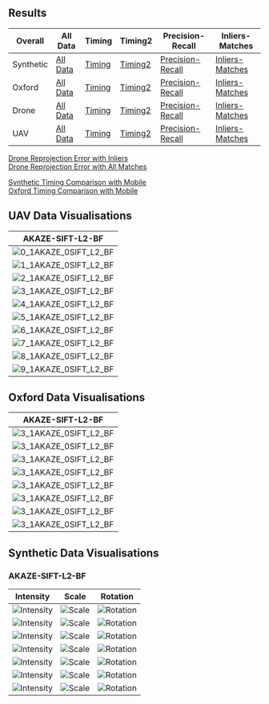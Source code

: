 ## Results

|Overall|All Data|Timing|Timing2|Precision-Recall|Inliers-Matches|  
|---|---|---|---|---|---|  
|Synthetic  | [All Data](https://abbaselmas.github.io/Phd-Evaluation/html/synthetic.html)  | [Timing](https://abbaselmas.github.io/Phd-Evaluation/html/synthetic_timing.html) | [Timing2](https://abbaselmas.github.io/Phd-Evaluation/html/synthetic_timing2.html)   | [Precision-Recall](https://abbaselmas.github.io/Phd-Evaluation/html/synthetic_Precision-Recall.html) | [Inliers-Matches](https://abbaselmas.github.io/Phd-Evaluation/html/synthetic_Inliers-Matches.html)   |  
|Oxford     | [All Data](https://abbaselmas.github.io/Phd-Evaluation/html/oxford.html)     | [Timing](https://abbaselmas.github.io/Phd-Evaluation/html/oxford_timing.html)    | [Timing2](https://abbaselmas.github.io/Phd-Evaluation/html/oxford_timing2.html)      | [Precision-Recall](https://abbaselmas.github.io/Phd-Evaluation/html/oxford_Precision-Recall.html)    | [Inliers-Matches](https://abbaselmas.github.io/Phd-Evaluation/html/oxford_Inliers-Matches.html)      |  
|Drone      | [All Data](https://abbaselmas.github.io/Phd-Evaluation/html/drone.html)      | [Timing](https://abbaselmas.github.io/Phd-Evaluation/html/drone_timing.html)     | [Timing2](https://abbaselmas.github.io/Phd-Evaluation/html/drone_timing2.html)       | [Precision-Recall](https://abbaselmas.github.io/Phd-Evaluation/html/drone_Precision-Recall.html)     | [Inliers-Matches](https://abbaselmas.github.io/Phd-Evaluation/html/drone_Inliers-Matches.html)       |  
|UAV        | [All Data](https://abbaselmas.github.io/Phd-Evaluation/html/uav.html)        | [Timing](https://abbaselmas.github.io/Phd-Evaluation/html/uav_timing.html)       | [Timing2](https://abbaselmas.github.io/Phd-Evaluation/html/uav_timing2.html)         | [Precision-Recall](https://abbaselmas.github.io/Phd-Evaluation/html/uav_Precision-Recall.html)       | [Inliers-Matches](https://abbaselmas.github.io/Phd-Evaluation/html/uav_Inliers-Matches.html)         |  

[Drone Reprojection Error with Inliers](https://abbaselmas.github.io/Phd-Evaluation/html/drone_reprojection_error_inliers.html)  
[Drone Reprojection Error with All Matches](https://abbaselmas.github.io/Phd-Evaluation/html/drone_reprojection_error_matches.html)

[Synthetic Timing Comparison with Mobile](https://abbaselmas.github.io/Phd-Evaluation/html/synthetic_timing_mobile.html)  
[Oxford Timing Comparison with Mobile](https://abbaselmas.github.io/Phd-Evaluation/html/oxford_timing_mobile.html)


## UAV Data Visualisations
|AKAZE-SIFT-L2-BF|  
|---|  
|![0_1AKAZE_0SIFT_L2_BF](/draws/uav/0_1AKAZE_0SIFT_L2_BF.png)|  
|![1_1AKAZE_0SIFT_L2_BF](/draws/uav/1_1AKAZE_0SIFT_L2_BF.png)|  
|![2_1AKAZE_0SIFT_L2_BF](/draws/uav/2_1AKAZE_0SIFT_L2_BF.png)|  
|![3_1AKAZE_0SIFT_L2_BF](/draws/uav/3_1AKAZE_0SIFT_L2_BF.png)|  
|![4_1AKAZE_0SIFT_L2_BF](/draws/uav/4_1AKAZE_0SIFT_L2_BF.png)|  
|![5_1AKAZE_0SIFT_L2_BF](/draws/uav/5_1AKAZE_0SIFT_L2_BF.png)|  
|![6_1AKAZE_0SIFT_L2_BF](/draws/uav/6_1AKAZE_0SIFT_L2_BF.png)|  
|![7_1AKAZE_0SIFT_L2_BF](/draws/uav/7_1AKAZE_0SIFT_L2_BF.png)|  
|![8_1AKAZE_0SIFT_L2_BF](/draws/uav/8_1AKAZE_0SIFT_L2_BF.png)|  
|![9_1AKAZE_0SIFT_L2_BF](/draws/uav/9_1AKAZE_0SIFT_L2_BF.png)|  

## Oxford Data Visualisations
|AKAZE-SIFT-L2-BF|  
|---|  
|![3_1AKAZE_0SIFT_L2_BF](/draws/bark/3_1AKAZE_0SIFT_L2_BF.png)   |  
|![3_1AKAZE_0SIFT_L2_BF](/draws/bikes/3_1AKAZE_0SIFT_L2_BF.png)  |  
|![3_1AKAZE_0SIFT_L2_BF](/draws/boat/3_1AKAZE_0SIFT_L2_BF.png)   |  
|![3_1AKAZE_0SIFT_L2_BF](/draws/graf/3_1AKAZE_0SIFT_L2_BF.png)   |  
|![3_1AKAZE_0SIFT_L2_BF](/draws/leuven/3_1AKAZE_0SIFT_L2_BF.png) |  
|![3_1AKAZE_0SIFT_L2_BF](/draws/trees/3_1AKAZE_0SIFT_L2_BF.png)  |  
|![3_1AKAZE_0SIFT_L2_BF](/draws/ubc/3_1AKAZE_0SIFT_L2_BF.png)    |  
|![3_1AKAZE_0SIFT_L2_BF](/draws/wall/3_1AKAZE_0SIFT_L2_BF.png)   |  

## Synthetic Data Visualisations
### AKAZE-SIFT-L2-BF

|Intensity|Scale|Rotation|  
|---|---|---|  
|![Intensity](/draws/intensity/bird_7_AKAZE_SIFT_L2_BF.png)         |![Scale](/draws/scale/bird_4_AKAZE_SIFT_L2_BF.png)         |![Rotation](/draws/rot/bird_4_AKAZE_SIFT_L2_BF.png)        |  
|![Intensity](/draws/intensity/colors_7_AKAZE_SIFT_L2_BF.png)       |![Scale](/draws/scale/colors_4_AKAZE_SIFT_L2_BF.png)       |![Rotation](/draws/rot/colors_4_AKAZE_SIFT_L2_BF.png)      |  
|![Intensity](/draws/intensity/dogman_7_AKAZE_SIFT_L2_BF.png)       |![Scale](/draws/scale/dogman_4_AKAZE_SIFT_L2_BF.png)       |![Rotation](/draws/rot/dogman_4_AKAZE_SIFT_L2_BF.png)      |  
|![Intensity](/draws/intensity/tempera_7_AKAZE_SIFT_L2_BF.png)      |![Scale](/draws/scale/tempera_4_AKAZE_SIFT_L2_BF.png)      |![Rotation](/draws/rot/tempera_4_AKAZE_SIFT_L2_BF.png)     |  
|![Intensity](/draws/intensity/woman_7_1AKAZE_0SIFT_L2_BF.png)       |![Scale](/draws/scale/woman_4_1AKAZE_0SIFT_L2_BF.png)       |![Rotation](/draws/rot/woman_4_1AKAZE_0SIFT_L2_BF.png)      |  
|![Intensity](/draws/intensity/wormhole_7_AKAZE_SIFT_L2_BF.png)     |![Scale](/draws/scale/wormhole_4_AKAZE_SIFT_L2_BF.png)     |![Rotation](/draws/rot/wormhole_4_AKAZE_SIFT_L2_BF.png)    |  
|![Intensity](/draws/intensity/yard_7_AKAZE_SIFT_L2_BF.png)         |![Scale](/draws/scale/yard_4_AKAZE_SIFT_L2_BF.png)         |![Rotation](/draws/rot/yard_4_AKAZE_SIFT_L2_BF.png)        |  

